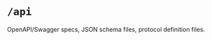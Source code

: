 # `/api`

[](https://github.com/golang-standards/project-layout/blob/master/api/README.md#api)

OpenAPI/Swagger specs, JSON schema files, protocol definition files.

